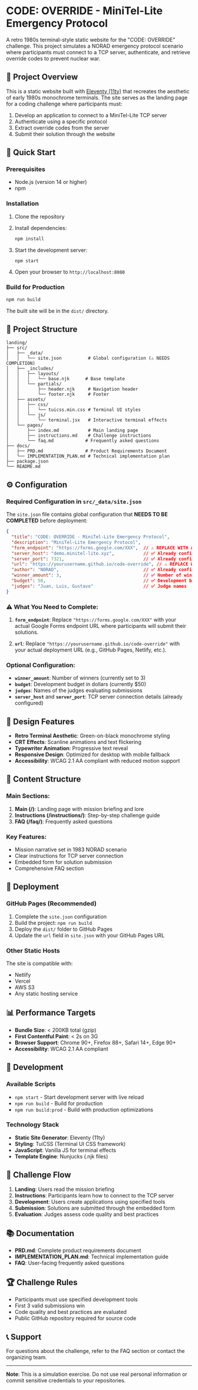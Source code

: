 # CODE: OVERRIDE - MiniTel-Lite Emergency Protocol

A retro 1980s terminal-style static website for the "CODE: OVERRIDE" challenge. This project simulates a NORAD emergency protocol scenario where participants must connect to a TCP server, authenticate, and retrieve override codes to prevent nuclear war.

## 🎯 Project Overview

This is a static website built with [Eleventy (11ty)](https://www.11ty.dev/) that recreates the aesthetic of early 1980s monochrome terminals. The site serves as the landing page for a coding challenge where participants must:

1. Develop an application to connect to a MiniTel-Lite TCP server
2. Authenticate using a specific protocol
3. Extract override codes from the server
4. Submit their solution through the website

## 🚀 Quick Start

### Prerequisites
- Node.js (version 14 or higher)
- npm

### Installation
1. Clone the repository
2. Install dependencies:
   ```bash
   npm install
   ```

3. Start the development server:
   ```bash
   npm start
   ```

4. Open your browser to `http://localhost:8080`

### Build for Production
```bash
npm run build
```

The built site will be in the `dist/` directory.

## 📁 Project Structure

```
landing/
├── src/
│   ├── _data/
│   │   └── site.json          # Global configuration (⚠️ NEEDS COMPLETION)
│   ├── _includes/
│   │   ├── layouts/
│   │   │   └── base.njk      # Base template
│   │   └── partials/
│   │       ├── header.njk     # Navigation header
│   │       └── footer.njk     # Footer
│   ├── assets/
│   │   ├── css/
│   │   │   └── tuicss.min.css # Terminal UI styles
│   │   └── js/
│   │       └── terminal.jsx   # Interactive terminal effects
│   └── pages/
│       ├── index.md           # Main landing page
│       ├── instructions.md    # Challenge instructions
│       └── faq.md            # Frequently asked questions
├── docs/
│   ├── PRD.md                # Product Requirements Document
│   └── IMPLEMENTATION_PLAN.md # Technical implementation plan
├── package.json
└── README.md
```

## ⚙️ Configuration

### Required Configuration in `src/_data/site.json`

The `site.json` file contains global configuration that **NEEDS TO BE COMPLETED** before deployment:

```json
{
  "title": "CODE: OVERRIDE - MiniTel-Lite Emergency Protocol",
  "description": "MiniTel-Lite Emergency Protocol",
  "form_endpoint": "https://forms.google.com/XXX",  // ⚠️ REPLACE WITH ACTUAL FORM URL
  "server_host": "demo.minitel-lite.xyz",           // ✅ Already configured
  "server_port": 7321,                              // ✅ Already configured
  "url": "https://yourusername.github.io/code-override", // ⚠️ REPLACE WITH ACTUAL DEPLOYMENT URL
  "author": "NORAD",                                // ✅ Already configured
  "winner_amount": 3,                               // ✅ Number of winners
  "budget": 50,                                     // ✅ Development budget
  "judges": "Juan, Luis, Gustavo"                   // ✅ Judge names
}
```

### ⚠️ What You Need to Complete:

1. **`form_endpoint`**: Replace `"https://forms.google.com/XXX"` with your actual Google Forms endpoint URL where participants will submit their solutions.

2. **`url`**: Replace `"https://yourusername.github.io/code-override"` with your actual deployment URL (e.g., GitHub Pages, Netlify, etc.).

### Optional Configuration:
- **`winner_amount`**: Number of winners (currently set to 3)
- **`budget`**: Development budget in dollars (currently $50)
- **`judges`**: Names of the judges evaluating submissions
- **`server_host`** and **`server_port`**: TCP server connection details (already configured)

## 🎨 Design Features

- **Retro Terminal Aesthetic**: Green-on-black monochrome styling
- **CRT Effects**: Scanline animations and text flickering
- **Typewriter Animation**: Progressive text reveal
- **Responsive Design**: Optimized for desktop with mobile fallback
- **Accessibility**: WCAG 2.1 AA compliant with reduced motion support

## 📝 Content Structure

### Main Sections:
1. **Main (/)**: Landing page with mission briefing and lore
2. **Instructions (/instructions/)**: Step-by-step challenge guide
3. **FAQ (/faq/)**: Frequently asked questions

### Key Features:
- Mission narrative set in 1983 NORAD scenario
- Clear instructions for TCP server connection
- Embedded form for solution submission
- Comprehensive FAQ section

## 🚀 Deployment

### GitHub Pages (Recommended)
1. Complete the `site.json` configuration
2. Build the project: `npm run build`
3. Deploy the `dist/` folder to GitHub Pages
4. Update the `url` field in `site.json` with your GitHub Pages URL

### Other Static Hosts
The site is compatible with:
- Netlify
- Vercel
- AWS S3
- Any static hosting service

## 📊 Performance Targets

- **Bundle Size**: < 200KB total (gzip)
- **First Contentful Paint**: < 2s on 3G
- **Browser Support**: Chrome 90+, Firefox 88+, Safari 14+, Edge 90+
- **Accessibility**: WCAG 2.1 AA compliant

## 🔧 Development

### Available Scripts
- `npm start` - Start development server with live reload
- `npm run build` - Build for production
- `npm run build:prod` - Build with production optimizations

### Technology Stack
- **Static Site Generator**: Eleventy (11ty)
- **Styling**: TuiCSS (Terminal UI CSS framework)
- **JavaScript**: Vanilla JS for terminal effects
- **Template Engine**: Nunjucks (.njk files)

## 🎯 Challenge Flow

1. **Landing**: Users read the mission briefing
2. **Instructions**: Participants learn how to connect to the TCP server
3. **Development**: Users create applications using specified tools
4. **Submission**: Solutions are submitted through the embedded form
5. **Evaluation**: Judges assess code quality and best practices

## 📚 Documentation

- **PRD.md**: Complete product requirements document
- **IMPLEMENTATION_PLAN.md**: Technical implementation guide
- **FAQ**: User-facing frequently asked questions

## 🏆 Challenge Rules

- Participants must use specified development tools
- First 3 valid submissions win
- Code quality and best practices are evaluated
- Public GitHub repository required for source code

## 📞 Support

For questions about the challenge, refer to the FAQ section or contact the organizing team.

---

**Note**: This is a simulation exercise. Do not use real personal information or commit sensitive credentials to your repositories. 